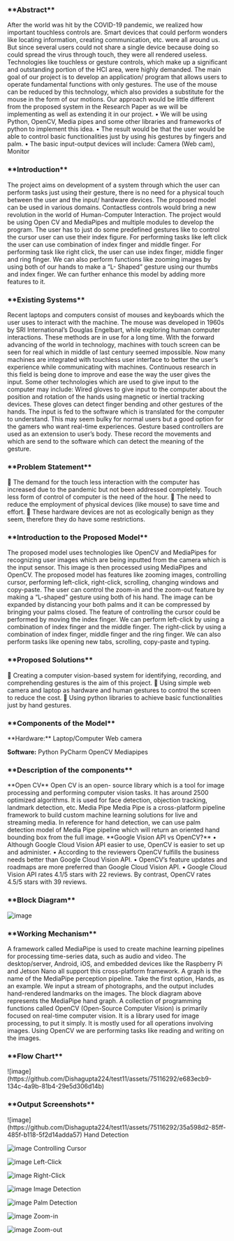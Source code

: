 <h3>**Abstract**</h3>
After the world was hit by the COVID-19 pandemic, we realized how important touchless controls are. Smart devices that could perform wonders like locating information, creating communication, etc. were all around us. But since several users could not share a single device because doing so could spread the virus through touch, they were all rendered useless. Technologies like touchless or gesture controls, which make up a significant and outstanding portion of the HCI area, were highly demanded.
The main goal of our project is to develop an application/ program that allows users to operate fundamental functions with only gestures. The use of the mouse can be reduced by this technology, which also provides a substitute for the mouse in the form of our motions. 
Our approach would be little different from the proposed system in the Research Paper as we will be implementing as well as extending it in our project.
•	 We will be using Python, OpenCV, Media pipes and some other libraries and frameworks of python to implement this idea.
•	 The result would be that the user would be able to control basic functionalities just by using his gestures by fingers and palm.
•	  The basic input-output devices will include: Camera (Web cam), Monitor

<h3>**Introduction**</h3>
The project aims on development of a system through which the user can perform tasks just using their gesture, there is no need for a physical touch between the user and the input/ hardware devices. The proposed model can be used in various domains. Contactless controls would bring a new revolution in the world of Human-Computer Interaction.  The project would be using Open CV and MediaPipes and multiple modules to develop the program. The user has to just do some predefined gestures like to control the cursor user can use their index figure. For performing tasks like left click the user can use combination of index finger and middle finger. For performing task like right click, the user can use index finger, middle finger and ring finger. We can also perform functions like zooming images by using both of our hands to make a “L- Shaped” gesture using our thumbs and index finger. We can further enhance this model by adding more features to it. 

<h3>**Existing Systems**</h3>
Recent laptops and computers consist of mouses and keyboards which the user uses to interact with the machine. The mouse was developed in 1960s by SRI International’s Douglas Engelbart, while exploring human computer interactions. These methods are in use for a long time. With the forward advancing of the world in technology, machines with touch screen can be seen for real which in middle of last century seemed impossible. Now many machines are integrated with touchless user interface to better the user’s experience while communicating with machines. Continuous research in this field is being done to improve and ease the way the user gives the input. Some other technologies which are used to give input to the computer may include:
Wired gloves to give input to the computer about the position and rotation of the hands using magnetic or inertial tracking devices. These gloves can detect finger bending and other gestures of the hands. The input is fed to the software which is translated for the computer to understand. This may seem bulky for normal users but a good option for the gamers who want real-time experiences.
Gesture based controllers are used as an extension to user’s body. These record the movements and which are send to the software which can detect the meaning of the gesture.

<h3>**Problem Statement**</h3>
	The demand for the touch less interaction with the computer has increased due to the pandemic but not been addressed completely. Touch less form of control of computer is the need of the hour. 
	The need to reduce the employment of physical devices (like mouse) to save time and effort.
	These hardware devices are not as ecologically benign as they seem, therefore they do have some restrictions.


<h3>**Introduction to the Proposed Model**</h3>
The proposed model uses technologies like OpenCV and MediaPipes for recognizing user images which are being inputted from the camera which is the input sensor. This image is then processed using MediaPipes and OpenCV. The proposed model has features like zooming images, controlling cursor, performing left-click, right-click, scrolling, changing windows and copy-paste. The user can control the zoom-in and the zoom-out feature by making a “L-shaped” gesture using both of his hand. The image can be expanded by distancing your both palms and it can be compressed by bringing your palms closed. The feature of controlling the cursor could be performed by moving the index finger. We can perform left-click by using a combination of index finger and the middle finger. The right-click by using a combination of index finger, middle finger and the ring finger. We can also perform tasks like opening new tabs, scrolling, copy-paste and typing.

<h3>**Proposed Solutions**</h3>
	Creating a computer vision-based system for identifying, recording, and comprehending gestures is the aim of this project.
	Using simple web camera and laptop as hardware and human gestures to control the screen to reduce the cost.
	Using python libraries to achieve basic functionalities just by hand gestures.

<h3>**Components of the Model**</h3>
**Hardware:**
Laptop/Computer
Web camera

**Software:**
Python
PyCharm
OpenCV
Mediapipes

<h3>**Description of the components**</h3>
**Open CV**
Open CV is an open- source library which is a tool for image processing and performing computer vision tasks. It has around 2500 optimized algorithms. It is used for face detection, objection tracking, landmark detection, etc. 
Media Pipe
Media Pipe is a cross-platform pipeline framework to build custom machine learning solutions for live and streaming media. In reference for hand detection, we can use palm detection model of Media Pipe pipeline which will return an oriented hand bounding box from the full image.
**Google Vision API vs OpenCV?**
•	Although Google Cloud Vision API easier to use, OpenCV is easier to set up and administer. 
•	According to the reviewers OpenCV fulfills the business needs better than Google Cloud Vision API.
•	OpenCV’s feature updates and roadmaps are more preferred than Google Cloud Vision API.
•	Google Cloud Vision API rates 4.1/5 stars with 22 reviews. By contrast, OpenCV rates 4.5/5 stars with 39 reviews.

<h3>**Block Diagram**</h3>

![image](https://github.com/Dishagupta224/test11/assets/75116292/055306e6-045d-4cee-b6a8-8c7dd0631afd)

<h3>**Working Mechanism**</h3>
A framework called MediaPipe is used to create machine learning pipelines for processing time-series data, such as audio and video. The desktop/server, Android, iOS, and embedded devices like the Raspberry Pi and Jetson Nano all support this cross-platform framework. A graph is the name of the MediaPipe perception pipeline. Take the first option, Hands, as an example. We input a stream of photographs, and the output includes hand-rendered landmarks on the images.  The block diagram above represents the MediaPipe hand graph. A collection of programming functions called OpenCV (Open-Source Computer Vision) is primarily focused on real-time computer vision. It is a library used for image processing, to put it simply. It is mostly used for all operations involving images. Using OpenCV we are performing tasks like reading and writing on the images.

<h3>**Flow Chart**</h3>
![image](https://github.com/Dishagupta224/test11/assets/75116292/e683ecb9-134c-4a9b-81b4-29e5d306d14b)

<h3>**Output Screenshots**</h3>
![image](https://github.com/Dishagupta224/test11/assets/75116292/35a598d2-85ff-485f-b118-5f2d14adda57)
Hand Detection

![image](https://github.com/Dishagupta224/test11/assets/75116292/5f18b631-4caa-4374-82bb-64ed250d3695)
Controlling Cursor

![image](https://github.com/Dishagupta224/test11/assets/75116292/e44f4969-dc95-45c3-b7a8-dee903387b36)
Left-Click

![image](https://github.com/Dishagupta224/test11/assets/75116292/f8d9661b-bcd3-4808-94f8-f8efa21b3ce7)
Right-Click

![image](https://github.com/Dishagupta224/test11/assets/75116292/8345f5d4-a017-42ad-bd1d-d05d0fc8c09d)
Image Detection

![image](https://github.com/Dishagupta224/test11/assets/75116292/da0f4a13-664d-48d6-8225-2854dda559ec)
Palm Detection

![image](https://github.com/Dishagupta224/test11/assets/75116292/daaf7ff5-c7a7-43ad-a3c5-4ae5d514ef22)
Zoom-in

![image](https://github.com/Dishagupta224/test11/assets/75116292/17d7355d-42ec-4ad4-b59c-f4dfdb35a8e0)
Zoom-out

